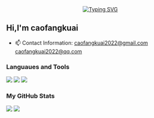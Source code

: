 <div align="center">
  <a href="https://csjdyr001.github.io/">
    <img src="https://readme-typing-svg.demolab.com?font=Fira+Code&pause=1000&color=024EF7&width=435&lines=Hello World!&center=true&size=27" alt="Typing SVG" />
  </a>
</div>

## Hi,I'm caofangkuai
- 📫 Contact Information: caofangkuai2022@gmail.com caofangkuai2022@qq.com

### Languaues and Tools

<span > 
  <img src="https://img.shields.io/badge/-JavaScript-F7DF1E?style=flat-square&logo=javascript&logoColor=white" /> 
  <img src="https://img.shields.io/badge/-HTML5-E34F26?style=flat-square&logo=html5&logoColor=white" /> 
  <img src="https://img.shields.io/badge/ANDROID-blue" /> 
</span>

### My GitHub Stats

<div align="left">
  <img src="https://github-readme-stats.vercel.app/api?username=csjdyr001&show_icons=true" /> 
  <img src="https://github-readme-stats.vercel.app/api/top-langs/?username=csjdyr001&layout=compact&langs_count=6&text_color=000&icon_color=fff&theme=graywhite" />
</div>
